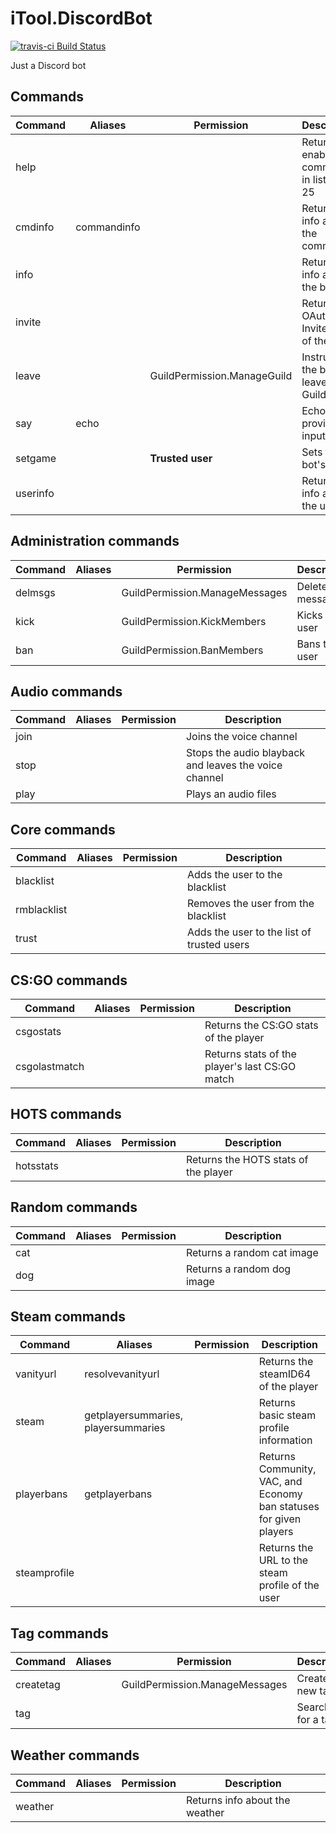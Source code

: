 # iTool.DiscordBot

[![travis-ci Build Status](https://api.travis-ci.org/Bond-009/iTool.DiscordBot.svg?branch=master)](https://travis-ci.org/Bond-009/iTool.DiscordBot)

Just a Discord bot

## Commands

| Command | Aliases | Permission | Description |
| ------- | ------- | ---------- | ----------- |
| help | | | Returns the enabled commands in lists of 25 |
| cmdinfo | commandinfo | | Returns info about the command |
| info | | | Returns info about the bot |
| invite | | | Returns the OAuth2 Invite URL of the bot |
| leave | | GuildPermission.ManageGuild | Instructs the bot to leave this Guild |
| say | echo | | Echos the provided input |
| setgame | | **Trusted user** | Sets the bot's game |
| userinfo | | | Returns info about the user |

## Administration commands

| Command | Aliases | Permission | Description |
| ------- | ------- | ---------- | ----------- |
| delmsgs | | GuildPermission.ManageMessages | Deletes the messages |
| kick | | GuildPermission.KickMembers | Kicks the user |
| ban | | GuildPermission.BanMembers | Bans the user |

## Audio commands

| Command | Aliases | Permission | Description |
| ------- | ------- | ---------- | ----------- |
| join | | | Joins the voice channel |
| stop | | | Stops the audio blayback and leaves the voice channel |
| play | | | Plays an audio files |

## Core commands

| Command | Aliases | Permission | Description |
| ------- | ------- | ---------- | ----------- |
| blacklist | | | Adds the user to the blacklist |
| rmblacklist | | | Removes the user from the blacklist |
| trust | | | Adds the user to the list of trusted users |

## CS:GO commands

| Command | Aliases | Permission | Description |
| ------- | ------- | ---------- | ----------- |
| csgostats | | | Returns the CS:GO stats of the player |
| csgolastmatch | | | Returns stats of the player's last CS:GO match |

## HOTS commands

| Command | Aliases | Permission | Description |
| ------- | ------- | ---------- | ----------- |
| hotsstats | | | Returns the HOTS stats of the player |

## Random commands

| Command | Aliases | Permission | Description |
| ------- | ------- | ---------- | ----------- |
| cat | | | Returns a random cat image |
| dog | | | Returns a random dog image |

## Steam commands

| Command | Aliases | Permission | Description |
| ------- | ------- | ---------- | ----------- |
| vanityurl | resolvevanityurl | | Returns the steamID64 of the player |
| steam | getplayersummaries, playersummaries | | Returns basic steam profile information |
| playerbans | getplayerbans | | Returns Community, VAC, and Economy ban statuses for given players |
| steamprofile | | | Returns the URL to the steam profile of the user |

## Tag commands

| Command | Aliases | Permission | Description |
| ------- | ------- | ---------- | ----------- |
| createtag | | GuildPermission.ManageMessages | Creates a new tag |
| tag | | | Searches for a tag |

## Weather commands

| Command | Aliases | Permission | Description |
| ------- | ------- | ---------- | ----------- |
| weather | | | Returns info about the weather |
